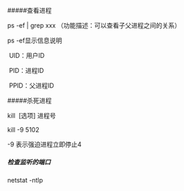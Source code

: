 #####查看进程

ps -ef | grep xxx		（功能描述：可以查看子父进程之间的关系）

ps -ef显示信息说明

​	UID：用户ID 

​	PID：进程ID 

​	PPID：父进程ID

#####杀死进程

kill  [选项] 进程号

kill -9 5102 

-9 表示强迫进程立即停止4



##### 检查监听的端口

netstat -ntlp